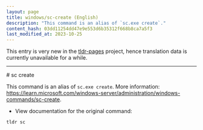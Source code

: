 ```yaml
---
layout: page
title: windows/sc-create (English)
description: "This command is an alias of `sc.exe create`."
content_hash: 03dd11254dd47e9e553d6b35312f668b8ca7a5f3
last_modified_at: 2023-10-25
---
```


This entry is very new in the [tldr-pages](https://github.com/tldr-pages/tldr) project, hence translation data is currently unavailable for a while.

<hr># sc create

This command is an alias of `sc.exe create`.
More information: <https://learn.microsoft.com/windows-server/administration/windows-commands/sc-create>.

- View documentation for the original command:

`tldr sc`
